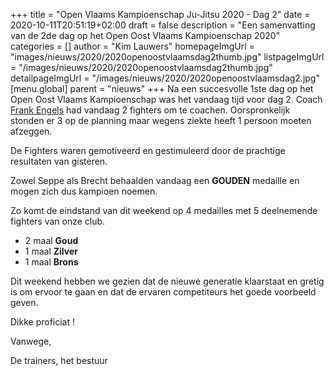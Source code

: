 +++
title = "Open Vlaams Kampioenschap Ju-Jitsu 2020 - Dag 2"
date = 2020-10-11T20:51:19+02:00
draft = false
description = "Een samenvatting van de 2de dag op het Open Oost Vlaams Kampioenschap 2020"
categories = []
author = "Kim Lauwers"
homepageImgUrl = "images/nieuws/2020/2020openoostvlaamsdag2thumb.jpg"
listpageImgUrl = "/images/nieuws/2020/2020openoostvlaamsdag2thumb.jpg"
detailpageImgUrl = "/images/nieuws/2020/2020openoostvlaamsdag2.jpg"
[menu.global]
    parent = "nieuws"
+++
Na een succesvolle 1ste dag op het Open Oost Vlaams Kampioenschap was het vandaag tijd voor dag 2.
Coach [Frank Engels](https://www.invictokeerbergen.be/trainers/#Frank%20Engels) had vandaag 2 fighters om te coachen. 
Oorspronkelijk stonden er 3 op de planning maar wegens ziekte heeft 1 persoon moeten afzeggen.

De Fighters waren gemotiveerd en gestimuleerd door de prachtige resultaten van gisteren.

Zowel Seppe als Brecht behaalden vandaag een **GOUDEN** medaille en mogen zich dus kampioen noemen.


Zo komt de eindstand van dit weekend op 4 medailles met 5 deelnemende fighters van onze club.

- 2 maal **Goud**
- 1 maal **Zilver**
- 1 maal **Brons**

Dit weekend hebben we gezien dat de nieuwe generatie klaarstaat en gretig is om ervoor te gaan en dat de ervaren competiteurs het goede voorbeeld geven.


Dikke proficiat !

Vanwege,

De trainers, het bestuur